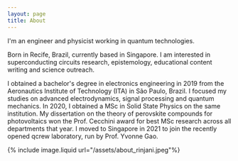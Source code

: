 ```yaml
---
layout: page
title: About
---
```


I'm an engineer and physicist working in quantum technologies.

Born in Recife, Brazil, currently based in Singapore. I am interested in superconducting circuits research, epistemology, educational content writing and science outreach. 

I obtained a bachelor's degree in electronics engineering in 2019 from the Aeronautics Institute of Technology (ITA) in São Paulo, Brazil. I focused my studies on advanced electrodynamics, signal processing and quantum mechanics. In 2020, I obtained a MSc in Solid State Physics on the same institution. My dissertation on the theory of perovskite compounds for photovoltaics won the Prof. Cecchini award for best MSc research across all departments that year. I moved to Singapore in 2021 to join the recently opened qcrew laboratory, run by Prof. Yvonne Gao. 


{% include image.liquid url="/assets/about_rinjani.jpeg"%}
